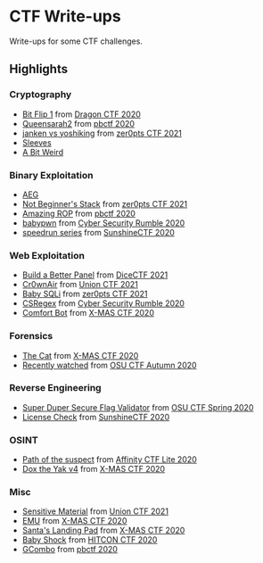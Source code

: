 # CTF Write-ups

Write-ups for some CTF challenges.

## Highlights

### Cryptography
- [Bit Flip 1](2020/dragon_ctf/bit_flip/1) from [Dragon CTF 2020]
- [Queensarah2](2020/pbctf/queensarah2) from [pbctf 2020]
- [janken vs yoshiking](2021/zer0pts_ctf/janken_vs_yoshiking) from [zer0pts CTF 2021]
- [Sleeves](https://github.com/cscosu/ctf-writeups/tree/master/2021/utctf/Sleeves)
- [A Bit Weird](https://github.com/cscosu/ctf-writeups/tree/master/2021/utctf/A_Bit_Weird)

### Binary Exploitation
- [AEG](https://github.com/cscosu/ctf-writeups/tree/master/2021/utctf/AEG)
- [Not Beginner's Stack](2021/zer0pts_ctf/not_beginners_stack) from [zer0pts CTF 2021]
- [Amazing ROP](2020/pbctf/amazing_rop) from [pbctf 2020]
- [babypwn](2020/cyber_security_rumble/babypwn) from [Cyber Security Rumble 2020]
- [speedrun series](2020/sunshine_ctf/speedrun) from [SunshineCTF 2020]

### Web Exploitation
- [Build a Better Panel](2021/dice_ctf/build_a_better_panel) from [DiceCTF 2021]
- [Cr0wnAir](2021/union_ctf/Cr0wnAir) from [Union CTF 2021]
- [Baby SQLi](2021/zer0pts_ctf/baby_sqli) from [zer0pts CTF 2021]
- [CSRegex](2020/cyber_security_rumble/csregex) from [Cyber Security Rumble 2020]
- [Comfort Bot](2020/xmas_ctf/comfort_bot) from [X-MAS CTF 2020]

### Forensics
- [The Cat](2020/xmas_ctf/the_cat) from [X-MAS CTF 2020]
- [Recently watched](2020/osu-ctf-autumn/recently_watched) from [OSU CTF Autumn 2020]

### Reverse Engineering
- [Super Duper Secure Flag Validator](2020/osu-ctf-spring/reverse_engineering/validator) from [OSU CTF Spring 2020]
- [License Check](2020/sunshine_ctf/pegasus/license_check) from [SunshineCTF 2020]

### OSINT
- [Path of the suspect](https://github.com/Red-Knights-CTF/writeups/tree/master/2020/affinity_ctf_lite/Path_of_the_suspect) from [Affinity CTF Lite 2020]
- [Dox the Yak v4](2020/xmas_ctf/dox_the_yak_v4) from [X-MAS CTF 2020]

### Misc
- [Sensitive Material](2021/union_ctf/sensitive_material) from [Union CTF 2021]
- [EMU](2020/xmas_ctf/emu) from [X-MAS CTF 2020]
- [Santa's Landing Pad](2020/xmas_ctf/santas_landing_pad/) from [X-MAS CTF 2020]
- [Baby Shock](2020/hitcon_ctf/baby_shock) from [HITCON CTF 2020]
- [GCombo](2020/pbctf/gcombo) from [pbctf 2020]

[OSU CTF Spring 2020]: 2020/osu-ctf-spring/
[OSU CTF Autumn 2020]: 2020/osu-ctf-autumn/
[Cyber Security Rumble 2020]: 2020/cyber_security_rumble/
[SunshineCTF 2020]: 2020/sunshine_ctf/
[Affinity CTF Lite 2020]: 2020/affinity_ctf_lite/
[Dragon CTF 2020]: 2020/dragon_ctf/
[HITCON CTF 2020]: 2020/hitcon_ctf/
[pbctf 2020]: 2020/pbctf/
[X-MAS CTF 2020]: 2020/xmas_ctf/
[DiceCTF 2021]: 2021/dice_ctf/
[Union CTF 2021]: 2021/union_ctf/
[zer0pts CTF 2021]: 2021/zer0pts_ctf/
